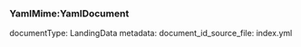 ### YamlMime:YamlDocument
documentType: LandingData
metadata:
      document_id_source_file: index.yml
